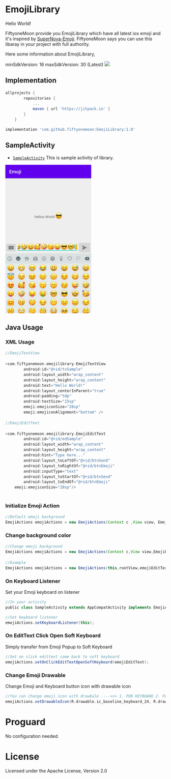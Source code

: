 # EmojiLibrary
Hello World!

FiftyoneMoon provide you EmojiLibrary which have all latest ios emoji and it's inspired by [SuperNova-Emoji](https://github.com/hani-momanii/SuperNova-Emoji).
FiftyoneMoon says you can use this libaray in your project with full authority.

Here some information about EmojiLibrary,

minSdkVersion: 16
maxSdkVersion: 30 (Latest)
[![](https://jitpack.io/v/fiftyonemoon/EmojiLibrary.svg)](https://jitpack.io/#fiftyonemoon/EmojiLibrary)

## Implementation

```groovy
allprojects {
		repositories {
			...
			maven { url 'https://jitpack.io' }
		}
	}
```

```groovy
implementation 'com.github.fiftyonemoon:EmojiLibrary:1.0'
```

## SampleActivity
- [`SampleActivity`](app/src/main/java/com/fiftyonemoon/SampleActivity.java) This is sample activity of library. 

<img src="./Images/ios_emoji.jpeg" alt="Normal Keyboard" width="270">


## Java Usage

### XML Usage
```groovy
//EmojiTextView 

<com.fiftyonemoon.emojilibrary.EmojiTextView
        android:id="@+id/tvSample"
        android:layout_width="wrap_content"
        android:layout_height="wrap_content"
        android:text="Hello World!"
        android:layout_centerInParent="true"
        android:padding="5dp"
        android:textSize="15sp"
        emoji:emojiconSize="28sp"
        emoji:emojiconAlignment="bottom" />
	
//EmojiEditText

<com.fiftyonemoon.emojilibrary.EmojiEditText
        android:id="@+id/edSample"
        android:layout_width="wrap_content"
        android:layout_height="wrap_content"
        android:hint="Type here..."
        android:layout_toLeftOf="@+id/btnSend"
        android:layout_toRightOf="@+id/btnEmoji"
        android:inputType="text"
        android:layout_toStartOf="@+id/btnSend"
        android:layout_toEndOf="@+id/btnEmoji"
	emoji:emojiconSize="28sp"/>
	
```
### Initialize Emoji Action

```groovy
//Default emoji background
EmojiActions emojiActions = new EmojiActions(Context c ,View view, EmojiEditText emojiEditText, ImageButton emojiButton);
```

### Change background color

```groovy
//Change emoji background
EmojiActions emojiActions = new EmojiActions(Context c,View view,EmojiEditText emojiEditText,ImageButton emojiButton,String iconPressedColor,String tabsColor,String backgroundColor);

//Example
EmojiActions emojiActions = new EmojiActions(this,rootView,emojiEditText,emojiButton,"#495C66","#FF4081","#FFFFFF");
```

### On Keyboard Listener
Set your Emoji keyboard on listener

```groovy
//In your activity
public class SampleActivity extends AppCompatActivity implements EmojiActions.KeyboardListener
```

```groovy
//Set keyboard listener
emojiActions.setKeyboardListener(this);
```
### On EditText Click Open Soft Keyboard
Simply transfer from Emoji Popup to Soft Keyboard 

```groovy
//Set on click edittext come back to soft keyboard
emojiActions.setOnClickEditTextOpenSoftKeyboard(emojiEditText);
```

### Change Emoji Drawable
Change Emoji and Keyboard button icon with drawable icon

```groovy
//You can change emoji icon with drawbale  --->>> 1. FOR KEYBOARD 2. FOR EMOJI ICON
emojiActions.setDrawableIcon(R.drawable.ic_baseline_keyboard_24, R.drawable.ic_baseline_emoji_emotions_24);
```

# Proguard

No configuration needed.

# License

Licensed under the Apache License, Version 2.0
